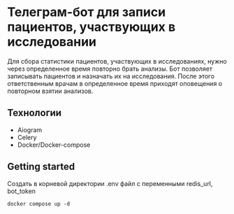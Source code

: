 # Телеграм-бот для записи пациентов, участвующих в исследовании

Для сбора статистики пациентов, участвующих в исследованиях, нужно через определенное время повторно брать анализы.
Бот позволяет записывать пациентов и назначать их на исследования. После этого ответственным врачам в определенное время приходят оповещения о повторном взятии анализов.
## Технологии
- Aiogram
- Celery
- Docker/Docker-compose
## Getting started
Создать в корневой директории .env файл с переменными redis_url, bot_token

`docker compose up -d`
